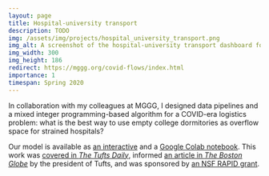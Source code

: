 ```yaml
---
layout: page
title: Hospital-university transport
description: TODO
img: /assets/img/projects/hospital_university_transport.png
img_alt: A screenshot of the hospital-university transport dashboard for Massachusetts. Several large universities absorb flow from smaller hospitals.
img_width: 300
img_height: 186
redirect: https://mggg.org/covid-flows/index.html
importance: 1
timespan: Spring 2020
---
```


In collaboration with my colleagues at MGGG, I designed data pipelines and a mixed integer programming-based algorithm for a COVID-era logistics problem: what is the best way to use empty college dormitories as overflow space for strained hospitals? 

Our model is available as <a href="https://mggg.org/covid-flows/index.html" target="_blank">an interactive</a> and a <a href="https://colab.research.google.com/github/mggg/covid-analysis/blob/master/University-hospital%20bed%20assignment.ipynb" target="_blank">Google Colab notebook</a>. This work was <a href="https://tuftsdaily.com/news/2020/04/24/tufts-partners-with-gerrymandering-group-to-model-covid-19-response/" target="_blank">covered in *The Tufts Daily*</a>, informed <a href="https://www.bostonglobe.com/2020/03/18/opinion/higher-educations-role-fighting-covid-19/" target="_blank">an article in *The Boston Globe*</a> by the president of Tufts, and was sponsored by <a href="https://www.nsf.gov/awardsearch/showAward?AWD_ID=2029788&HistoricalAwards=false" target="_blank">an NSF RAPID grant</a>.